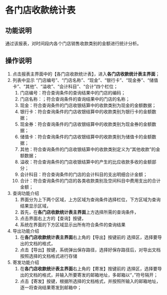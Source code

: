# 各门店收款统计表

## 功能说明

通过该报表，对时间段内各个门店销售收款类别的金额进行统计分析。

## 操作说明

1.	点击报表主界面中的【各门店收款统计表】，进入**各门店收款统计表主界面**；
2.	列表中显示 “门店编号”、“门店名称”、“现金”、“银行卡”、“现金券”、“储值卡”、“其他”、“溢收”、“会计科目”、“合计”四个栏位；
 	1. 门店编号：符合查询条件的查询结果中的门店的编码；
 	2. 门店名称：；符合查询条件的查询结果中的门店的名称；
 	3. 现金：符合查询条件的门店收银结算中的收款类别为现金的金额数据；
 	4. 银行卡：符合查询条件的门店收银结算中的收款类别为银行卡的金额数据；
 	5. 现金券：符合查询条件的门店收银结算中的收款类别为现金券的金额数据；
 	6. 储值卡：符合查询条件的门店收银结算中的收款类别为储值卡的金额数据；
 	7. 其他：符合查询条件的门店收银结算中的收款类别定义为“其他收款”的金额数据；
 	8. 溢收：符合查询条件的门店收银结算中的产生的比应收款多收的金额部分；
 	9. 会计科目：符合查询条件的门店的会计科目的支出明细合计金额；
 	10. 合计：符合查询条件的门店的各类收款类别及空间科目中费用支出的合计金额；
3.	查询功能介绍
	1. 界面分为上下两个区域，上方区域为查询条件选择栏位，下方区域为查询结果显示区域，
	2. 首先，在**各门店收款统计表主界面**上方选择所需的查询条件，
	3. 点击界面右上方的【查询】按键，
	4. 系统在界面的下方区域显示出所有符合条件的查询结果
4.	导出功能介绍
	1. 在**各门店收款统计表主界面**右上角的【导出】按键前的 选择区，选择要导出的文档的格式，
	2. 点击【导出】按键，系统弹出保存路径，选择好保存路径后，对导出文档按照选择的文档格式进行存储
5.	寄发功能介绍
	1. 在**各门店收款统计表主界面**右上角的【寄发】按键前的 选择区，选择要导出的文档的格式，并输入所要寄发的邮箱地址，多邮箱以“，”符号隔开；
	2. 点击【寄发】按键，根据所选择的文档格式，并按照所输入的邮箱地址，逐一将查询结果寄发到邮箱中；
